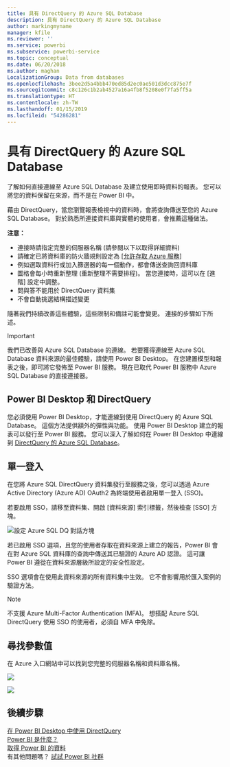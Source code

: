 ```yaml
---
title: 具有 DirectQuery 的 Azure SQL Database
description: 具有 DirectQuery 的 Azure SQL Database
author: markingmyname
manager: kfile
ms.reviewer: ''
ms.service: powerbi
ms.subservice: powerbi-service
ms.topic: conceptual
ms.date: 06/20/2018
ms.author: maghan
LocalizationGroup: Data from databases
ms.openlocfilehash: 3bee2d5a4bbb470ed85d2ec0ae501d3dcc875e7f
ms.sourcegitcommit: c8c126c1b2ab4527a16a4fb8f5208e0f7fa5ff5a
ms.translationtype: HT
ms.contentlocale: zh-TW
ms.lasthandoff: 01/15/2019
ms.locfileid: "54286281"
---
```

# <a name="azure-sql-database-with-directquery"></a>具有 DirectQuery 的 Azure SQL Database
了解如何直接連線至 Azure SQL Database 及建立使用即時資料的報表。 您可以將您的資料保留在來源，而不是在 Power BI 中。

藉由 DirectQuery，當您瀏覽報表檢視中的資料時，會將查詢傳送至您的 Azure SQL Database。 對於熟悉所連接資料庫與實體的使用者，會推薦這種做法。

**注意：**

* 連接時請指定完整的伺服器名稱 (請參閱以下以取得詳細資料)
* 請確定已將資料庫的防火牆規則設定為 [[允許存取 Azure 服務](https://msdn.microsoft.com/library/azure/ee621782.aspx)]
* 例如選取資料行或加入篩選器的每一個動作，都會傳送查詢回資料庫
* 圖格會每小時重新整理 (重新整理不需要排程)。 當您連接時，這可以在 [進階] 設定中調整。
* 問與答不能用於 DirectQuery 資料集
* 不會自動挑選結構描述變更

隨著我們持續改善這些體驗，這些限制和備註可能會變更。 連接的步驟如下所述。

> [!Important]
> 我們已改善與 Azure SQL Database 的連線。  若要獲得連線至 Azure SQL Database 資料來源的最佳體驗，請使用 Power BI Desktop。  在您建置模型和報表之後，即可將它發佈至 Power BI 服務。  現在已取代 Power BI 服務中 Azure SQL Database 的直接連接器。
>

## <a name="power-bi-desktop-and-directquery"></a>Power BI Desktop 和 DirectQuery
您必須使用 Power BI Desktop，才能連線到使用 DirectQuery 的 Azure SQL Database。 這個方法提供額外的彈性與功能。 使用 Power BI Desktop 建立的報表可以發行至 Power BI 服務。 您可以深入了解如何在 Power BI Desktop 中連線到 [ DirectQuery 的 Azure SQL Database](desktop-use-directquery.md)。 

## <a name="single-sign-on"></a>單一登入

在您將 Azure SQL DirectQuery 資料集發行至服務之後，您可以透過 Azure Active Directory (Azure AD) OAuth2 為終端使用者啟用單一登入 (SSO)。 

若要啟用 SSO，請移至資料集、開啟 [資料來源] 索引標籤，然後檢查 [SSO] 方塊。

![設定 Azure SQL DQ 對話方塊](media/service-azure-sql-database-with-direct-connect/sso-dialog.png)

若已啟用 SSO 選項，且您的使用者存取在資料來源上建立的報告，Power BI 會在對 Azure SQL 資料庫的查詢中傳送其已驗證的 Azure AD 認證。 這可讓 Power BI 遵從在資料來源層級所設定的安全性設定。

SSO 選項會在使用此資料來源的所有資料集中生效。 它不會影響用於匯入案例的驗證方法。

> [!Note]
> 不支援 Azure Multi-Factor Authentication (MFA)。 想搭配 Azure SQL DirectQuery 使用 SSO 的使用者，必須自 MFA 中免除。
>

## <a name="finding-parameter-values"></a>尋找參數值
在 Azure 入口網站中可以找到您完整的伺服器名稱和資料庫名稱。

![](media/service-azure-sql-database-with-direct-connect/azureportnew_update.png)

![](media/service-azure-sql-database-with-direct-connect/azureportal_update.png)

## <a name="next-steps"></a>後續步驟
[在 Power BI Desktop 中使用 DirectQuery](desktop-use-directquery.md)  
[Power BI 是什麼？](power-bi-overview.md)  
[取得 Power BI 的資料](service-get-data.md)  
有其他問題嗎？ [試試 Power BI 社群](http://community.powerbi.com/)
